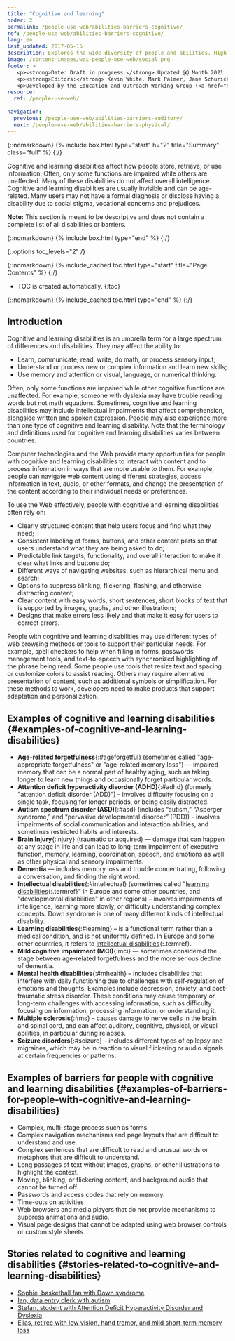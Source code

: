 ```yaml
---
title: "Cognitive and learning"
order: 2
permalink: /people-use-web/abilities-barriers-cognitive/
ref: /people-use-web/abilities-barriers-cognitive/
lang: en
last_updated: 2017-05-15
description: Explores the wide diversity of people and abilities. Highlights some web accessibility barriers that people commonly experience because of inaccessible websites and web tools.
image: /content-images/wai-people-use-web/social.png
footer: >
   <p><strong>Date: Draft in progress.</strong> Updated @@ Month 2021. First published Month 20@@. CHANGELOG.</p>
   <p><strong>Editors:</strong> Kevin White, Mark Palmer, Jane Schurick, and <a href="https://www.w3.org/People/shadi/">Shadi Abou_Zahra</a>.  <strong>Contributors:</strong> @@name, @@name, and <a href="https://www.w3.org/groups/wg/eowg/participants">participants of EOWG</a>. ACKNOWLEDGEMENTS lists past editors and additional contributors.</p>
   <p>Developed by the Education and Outreach Working Group (<a href="http://www.w3.org/WAI/EO/">EOWG</a>). Previously developed with the <a href="https://www.w3.org/WAI/EO/2008/wai-age-tf">WAI-AGE Task Force</a>, with support of the <a href="https://www.w3.org/WAI/WAI-AGE/">WAI-AGE Project</a>.</p>
resource:
  ref: /people-use-web/
  
navigation:
  previous: /people-use-web/abilities-barriers-auditory/
  next: /people-use-web/abilities-barriers-physical/
---
```


{::nomarkdown}
{% include box.html type="start" h="2" title="Summary" class="full" %}
{:/}

Cognitive and learning disabilities affect how people store, retrieve, or use information. Often, only some functions are impaired while others are unaffected. Many of these disabilities do not affect overall intelligence. Cognitive and learning disabilities are usually invisible and can be age-related. Many users may not have a formal diagnosis or disclose having a disability due to social stigma, vocational concerns and prejudices.

**Note:** This section is meant to be descriptive and does not contain a complete list of all disabilities or barriers.

{::nomarkdown}
{% include box.html type="end" %}
{:/}


{::options toc_levels="2" /}

{::nomarkdown}
{% include_cached toc.html type="start" title="Page Contents" %}
{:/}

-   TOC is created automatically.
{:toc}

{::nomarkdown}
{% include_cached toc.html type="end" %}
{:/}


## Introduction

Cognitive and learning disabilities is an umbrella term for a large spectrum of differences and disabilities. They may affect the ability to:

* Learn, communicate, read, write, do math, or process sensory input;
* Understand or process new or complex information and learn new skills;
* Use memory and attention or visual, language, or numerical thinking.

Often, only some functions are impaired while other cognitive functions are unaffected. For example, someone with dyslexia may have trouble reading words but not math equations. Sometimes, cognitive and learning disabilities may include intellectual impairments that affect comprehension, alongside written and spoken expression. People may also experience more than one type of cognitive and learning disability. Note that the terminology and definitions used for cognitive and learning disabilities varies between countries.

Computer technologies and the Web provide many opportunities for people with cognitive and learning disabilities to interact with content and to process information in ways that are more usable to them. For example, people can navigate web content using different strategies, access information in text, audio, or other formats, and change the presentation of the content according to their individual needs or preferences.

To use the Web effectively, people with cognitive and learning disabilities often rely on:

* Clearly structured content that help users focus and find what they need;
* Consistent labeling of forms, buttons, and other content parts so that users understand what they are being asked to do;
* Predictable link targets, functionality, and overall interaction to make it clear what links and buttons do;
* Different ways of navigating websites, such as hierarchical menu and search;
* Options to suppress blinking, flickering, flashing, and otherwise distracting content;
* Clear content with easy words, short sentences, short blocks of text that is supported by images, graphs, and other illustrations;
* Designs that make errors less likely and that make it easy for users to correct errors.

People with cognitive and learning disabilities may use different types of web browsing methods or tools to support their particular needs. For example, spell checkers to help when filling in forms, passwords management tools, and text-to-speech with synchronized highlighting of the phrase being read. Some people use tools that resize text and spacing or customize colors to assist reading. Others may require alternative presentation of content, such as additional symbols or simplification. For these methods to work, developers need to make products that support adaptation and personalization.

## Examples of cognitive and learning disabilities {#examples-of-cognitive-and-learning-disabilities}

-   **Age-related forgetfulness**{:#ageforgetful} (sometimes called "age-appropriate forgetfulness" or "age-related memory loss") —  impaired memory that can be a normal part of healthy aging, such as taking longer to learn new things and occasionally forget particular words. 
-   **Attention deficit hyperactivity disorder (ADHD)**{:#adhd} (formerly "attention deficit disorder (ADD)") – involves difficulty focusing on a single task, focusing for longer periods, or being easily distracted.
-   **Autism spectrum disorder (ASD)**{:#asd} (includes “autism,” “Asperger syndrome,” and “pervasive developmental disorder” (PDD)) - involves impairments of social communication and interaction abilities, and sometimes restricted habits and interests. 
-   **Brain Injury**{:injury} (traumatic or acquired) — damage that can happen at any stage in life and can lead to long-term impairment of executive function, memory, learning, coordination, speech, and emotions as well as other physical and sensory impairments.
-   **Dementia** — includes memory loss and trouble concentrating, following a conversation, and finding the right word.
-   **Intellectual disabilities**{:#intellectual} (sometimes called "[learning disabilities](#learning){:.termref}" in Europe and some other countries, and "developmental disabilities" in other regions) – involves impairments of intelligence, learning more slowly, or difficulty understanding complex concepts. Down syndrome is one of many different kinds of intellectual disability.
-   **Learning disabilities**{:#learning} – is a functional term rather than a medical condition, and is not uniformly defined. In Europe and some other countries, it refers to [intellectual disabilities](#intellectual){:.termref}.
-   **Mild cognitive impairment (MCI)**{:mci} — sometimes considered the stage between age-related forgetfulness and the more serious decline of dementia.
-   **Mental health disabilities**{:#mhealth} – includes disabilities that interfere with daily functioning due to challenges with self-regulation of emotions and thoughts. Examples include depression, anxiety, and post-traumatic stress disorder. These conditions may cause temporary or long-term challenges with accessing information, such as difficulty focusing on information, processing information, or understanding it.
-   **Multiple sclerosis**{:#ms} – causes damage to nerve cells in the brain and spinal cord, and can affect auditory, cognitive, physical, or visual abilities, in particular during relapses.
-   **Seizure disorders**{:#seizure} – includes different types of epilepsy and migraines, which may be in reaction to visual flickering or audio signals at certain frequencies or patterns.

## Examples of barriers for people with cognitive and learning disabilities {#examples-of-barriers-for-people-with-cognitive-and-learning-disabilities}

-   Complex, multi-stage process such as forms.
-   Complex navigation mechanisms and page layouts that are difficult to understand and use. 
-   Complex sentences that are difficult to read and unusual words or metaphors that are difficult to understand. 
-   Long passages of text without images, graphs, or other illustrations to highlight the context. 
-   Moving, blinking, or flickering content, and background audio that cannot be turned off. 
-   Passwords and access codes that rely on memory.
-   Time-outs on activities
-   Web browsers and media players that do not provide mechanisms to suppress animations and audio. 
-   Visual page designs that cannot be adapted using web browser controls or custom style sheets.

## Stories related to cognitive and learning disabilities {#stories-related-to-cognitive-and-learning-disabilities}

- [Sophie, basketball fan with Down syndrome](/people-use-web/user-stories-five/)
- [Ian, data entry clerk with autism](/people-use-web/user-stories-two/) 
- [Stefan, student with Attention Deficit Hyperactivity Disorder and Dyslexia](/people-use-web/user-stories-eight/) 
- [Elias, retiree with low vision, hand tremor, and mild short-term memory loss](/people-use-web/user-stories-nine/) 
